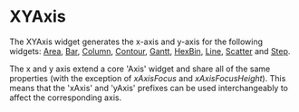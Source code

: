 # XYAxis

<!--meta

-->

The XYAxis widget generates the x-axis and y-axis for the following widgets: [Area](./Area.md), [Bar](./Bar.md), [Column](./Column.md), [Contour](./Contour.md), [Gantt](./Gantt.md), [HexBin](./HexBin.md), [Line](./Line.md), [Scatter](./Scatter.md) and [Step](./Step.md).

The x and y axis extend a core 'Axis' widget and share all of the same properties (with the exception of _xAxisFocus_ and _xAxisFocusHeight_). This means that the 'xAxis' and 'yAxis' prefixes can be used interchangeably to affect the corresponding axis. 

<ClientOnly>
  <hpcc-vitepress style="width:100%;height:600px">
    <div id="placeholder" style="height:400px">
    </div>
    <script type="module">
      import { XYAxis } from "@hpcc-js/chart";

      new XYAxis()
          .target("placeholder")
          .render()
          ;
    </script>
  </hpcc-vitepress>
</ClientOnly>

_xAxisType_ is likely the most significant property as it determines the expected data shape. This is the breakdown of the different axis types:
* "ordinal" - displays categorical data
* "linear" - displays numerical data
* "time" - displays time data
* "pow" - displays numerical data skewed by a power of 2 to emphasize disproportionately large or small values.
* "log" - displays numerical data skewed by a log of base 10 to de-emphasize disproportionately large or small values.

<ClientOnly>
  <hpcc-vitepress style="width:100%;height:600px">
    <div id="placeholder" style="height:400px">
    </div>
    <script type="module">
      import { XYAxis } from "@hpcc-js/chart";

      new XYAxis()
          .target("placeholder")
          .xAxisType("linear")
          .render()
          ;
    </script>
  </hpcc-vitepress>
</ClientOnly>

The following two properties only apply to an axis while its type is 'ordinal':
* _xAxisOrdinalPaddingInner_ sets the ratio of the width of a category and the white space between categories.
* _xAxisOrdinalPaddingOuter_ sets the ratio of the width of a category and the white space between the edges of the chart and the first (and/or last) category.

NOTE: Column is used below as the two padding properties require data in order to observe their effect.

<ClientOnly>
  <hpcc-vitepress style="width:100%;height:600px">
    <div id="placeholder" style="height:400px">
    </div>
    <script type="module">
      import { Column } from "@hpcc-js/chart";

      new Column()
          .target("placeholder")
          .columns(["Category", "Value 1", "Value 2", "Value 3"])
          .xAxisOrdinalPaddingInner(0.9)
          .xAxisOrdinalPaddingOuter(1)
          .data([
              ["A", 34, 90, 82],
              ["B", 55, 50, 65],
              ["C", 89, 75, 43],
              ["D", 144, 66, 56]
          ])
          .render()
          ;
    </script>
  </hpcc-vitepress>
</ClientOnly>

_xAxisGuideLines_ displays lines across the background corresponding to each axis tick and perpendicular to their axis.

_xAxisDomainLow_ and _xAxisDomainHigh_ set the axis' lower and upper values (only while the axis type is not ordinal).

_xAxisTickCount_ sets the target number of ticks to display along the axis. The tick count may be slightly lower or higher than the provided number as the axis attempts to place the ticks in sensible intervals.

_xAxisTickFormat_ sets the number format rule for axis tick text (only while the axis type is not ordinal).

_xAxisOverlapMode_ specifies the behavior when tick labels would overlap.

_xAxisLabelRotation_ sets the degree angle of rotation for labels while overlap mode is 'rotate'.

<ClientOnly>
  <hpcc-vitepress style="width:100%;height:600px">
    <div id="placeholder" style="height:400px">
    </div>
    <script type="module">
      import { XYAxis } from "@hpcc-js/chart";

      new XYAxis()
          .target("placeholder")
          .yAxisType("log")
          .xAxisType("pow")
          .xAxisGuideLines(true)
          .xAxisDomainLow(-1000000)
          .xAxisDomainHigh(1000000)
          .xAxisTickCount(7)
          .xAxisTickFormat(",.2r")
          .xAxisOverlapMode("rotate")
          .xAxisLabelRotation(90)
          .xAxisTitle("AXIS TITLE GOES HERE")
          .render()
          ;
    </script>
  </hpcc-vitepress>
</ClientOnly>

While working with time data the following properties should be used:
* _xAxisType_ should be set to "time"
* _xAxisTypeTimePattern_ should be set to match the string format of your time data.
    * In other words: *this property tells the widget how to ingest the time strings in your data*
* _xAxisTickFormat_ should be set to match the desired time format of the axis ticks.
    * In other words: *this property tells the widget what you want the tick text to look like*
* _xAxisDomainLow_ and _xAxisDomainHigh_ are optional, but should you choose to use them, then they should match the format specified _xAxisTypeTimePattern_.

<ClientOnly>
  <hpcc-vitepress style="width:100%;height:600px">
    <div id="placeholder" style="height:400px">
    </div>
    <script type="module">
      import { XYAxis } from "@hpcc-js/chart";

      new XYAxis()
          .target("placeholder")
          .xAxisType("time")
          .xAxisTypeTimePattern("%m/%d/%Y")
          .xAxisDomainLow("06/31/1980")
          .xAxisDomainHigh("06/31/2019")
          .xAxisTickFormat("%Y")
          .render()
          ;
    </script>
  </hpcc-vitepress>
</ClientOnly>

## API

## Published Properties

```@hpcc-js/chart:XYAxis
```
